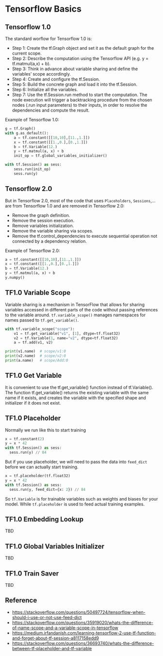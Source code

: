 # Tensorflow Basics

## Tensorflow 1.0

The standard worflow for Tensorflow 1.0 is:

- Step 1: Create the tf.Graph object and set it as the default graph for the current scope.
- Step 2: Describe the computation using the Tensorflow API (e.g. y = tf.matmul(a,x) + b).
- Step 3: Think in advance about variable sharing and define the variables’ scope accordingly.
- Step 4: Create and configure the tf.Session.
- Step 5: Build the concrete graph and load it into the tf.Session.
- Step 6: Initialize all the variables.
- Step 7: Use the tf.Session.run method to start the computation. The node execution will trigger a backtracking procedure from the chosen nodes (.run input parameters) to their inputs, in order to resolve the dependencies and compute the result.

Example of Tensorflow 1.0:

```python
g = tf.Graph()
with g.as_default():
    a = tf.constant([[10,10],[11.,1.]])
    x = tf.constant([[1.,0.],[0.,1.]])
    b = tf.Variable(12.)
    y = tf.matmul(a, x) + b
    init_op = tf.global_variables_initializer()

with tf.Session() as sess:
    sess.run(init_op)
    sess.run(y)
```

## Tensorflow 2.0

But in Tensorflow 2.0, most of the code that uses `Placeholders`, `Sessions`,... are from Tensorflow 1.0 and are removed in Tensorflow 2.0:

- Remove the graph definition.
- Remove the session execution.
- Remove variables initialization.
- Remove the variable sharing via scopes.
- Remove the tf.control_dependencies to execute sequential operation not connected by a dependency relation.

Example of Tensorflow 2.0:

```python
a = tf.constant([[10,10],[11.,1.]])
x = tf.constant([[1.,0.],[0.,1.]])
b = tf.Variable(12.)
y = tf.matmul(a, x) + b
y.numpy()
```

## TF1.0 Variable Scope

Variable sharing is a mechanism in TensorFlow that allows for sharing variables accessed in different parts of the code without passing references to the variable around. `tf.variable_scope()` manages namespaces for names passed to `tf.get_variable()`.

```python
with tf.variable_scope("scope"):
    v1 = tf.get_variable("v1", [1], dtype=tf.float32)
    v2 = tf.Variable(1, name="v2", dtype=tf.float32)
    a = tf.add(v1, v2)

print(v1.name)  # scope/v1:0
print(v2.name)  # scope/v2:0
print(a.name)   # scope/Add:0
```

## TF1.0 Get Variable

It is convenient to use the tf.get_variable() function instead of tf.Variable(). The function tf.get_variable() returns the existing variable with the same name if it exists, and creates the variable with the specified shape and initializer if it does not exist.

## TF1.0 Placeholder

Normally we run like this to start training 

```python
x = tf.constant(2)
y = x * 42
with tf.Session() as sess:
  sess.run(y) // 84
```

But if you use placeholder, we will need to pass the data into `feed_dict` before we can actually start training.

```python
x = tf.placeholder(tf.float32)
y = x * 42
with tf.Session() as sess:
  sess.run(y, feed_dict={x: 2}) // 84
```

So `tf.Variable` is for trainable variables such as weights and biases for your model. While `tf.placeholder` is used to feed actual training examples.

## TF1.0 Embedding Lookup

TBD

## TF1.0 Global Variables Initializer

TBD

## TF1.0 Train Saver

TBD

## Reference
- https://stackoverflow.com/questions/50497724/tensorflow-when-should-i-use-or-not-use-feed-dict
- https://stackoverflow.com/questions/35919020/whats-the-difference-of-name-scope-and-a-variable-scope-in-tensorflow
- https://medium.irfandanish.com/learning-tensorflow-2-use-tf-function-and-forget-about-tf-session-a8117158edd9
- https://stackoverflow.com/questions/36693740/whats-the-difference-between-tf-placeholder-and-tf-variable
